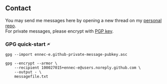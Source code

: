 ## Contact

You may send me messages here by opening a new thread on my [personal repo].  
For private messages, please encrypt with [PGP key].

[personal repo]: https://github.com/ennec-e/ennec-e/issue/new
[PGP key]: ennec-e.github-private-messages-pubkey.asc

### GPG quick-start 🗲

    gpg --import ennec-e.github-private-message-pubkey.asc

    gpg --encrypt --armor \
        --recipient 100027015+ennec-e@users.noreply.github.com \
        --output - \
        messagefile.txt
